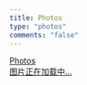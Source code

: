 ```yaml
---
title: Photos
type: "photos"
comments: "false"
---
```



<link rel="stylesheet" href="../lib/album/ins.css">
<link rel="stylesheet" href="../lib/album/photoswipe.css"> 
<link rel="stylesheet" href="../lib/album/default-skin/default-skin.css"> 
<div class="photos-btn-wrap">
    <a class="photos-btn active" href="javascript:void(0)">Photos</a>
</div>
<div class="instagram itemscope">
    <a href="https://hexianwei.com" target="_blank" class="open-ins">图片正在加载中…</a>
</div>

<script>
  (function() {
    var loadScript = function(path) {
      var $script = document.createElement('script')
      document.getElementsByTagName('body')[0].appendChild($script)
      $script.setAttribute('src', path)
    }
    setTimeout(function() {
        loadScript('../lib/album/ins.js')
    }, 0)
  })()
</script>
